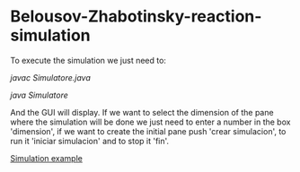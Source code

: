 # Belousov-Zhabotinsky-reaction-simulation

To execute the simulation we just need to:

  *javac Simulatore.java*
  
  *java Simulatore*
  
And the GUI will display. If we want to select the dimension of the pane where the simulation will be done we just need to enter a number in the box 'dimension', if we want to create the initial pane push 'crear simulacion', to run it 'iniciar simulacion' and to stop it 'fin'.

[Simulation example](https://github.com/coloal/Belousov-Zhabotinsky-reaction-simulation/blob/master/exampleBelZab.gif)
